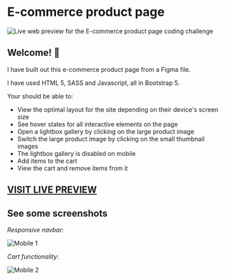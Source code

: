 # E-commerce product page

![Live web preview for the E-commerce product page coding challenge](./assets/images/desktop-screenshot.gif)

## Welcome! 👋

I have built out this e-commerce product page from a Figma file.

I have used HTML 5, SASS and Javascript, all in Bootstrap 5.

Your should be able to:

- View the optimal layout for the site depending on their device's screen size
- See hover states for all interactive elements on the page
- Open a lightbox gallery by clicking on the large product image
- Switch the large product image by clicking on the small thumbnail images
- The lightbox gallery is disabled on mobile
- Add items to the cart
- View the cart and remove items from it

## [VISIT LIVE PREVIEW](https://swckd.github.io/E-commerce-product-page/)

## See some screenshots
*Responsive navbar:*

![Mobile 1](./assets/images/mobile-screenshot-1.gif "Mobile 1")

*Cart functionality:*

![Mobile 2](./assets/images/mobile-screenshot-2.gif "Mobile 2")


